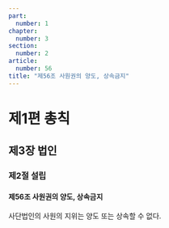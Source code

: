 ```yaml
---
part:
  number: 1
chapter:
  number: 3
section:
  number: 2
article:
  number: 56
title: "제56조 사원권의 양도, 상속금지"
---
```


# 제1편 총칙

## 제3장 법인

### 제2절 설립

#### 제56조 사원권의 양도, 상속금지

사단법인의 사원의 지위는 양도 또는 상속할 수 없다.
